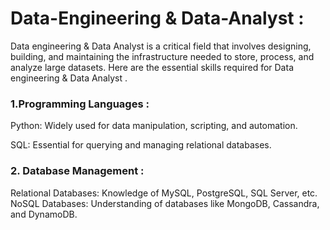 # Data-Engineering & Data-Analyst :
Data engineering & Data Analyst is a critical field that involves designing, building, and maintaining the infrastructure needed to store, process, and analyze large datasets. Here are the essential skills required for Data engineering & Data Analyst .

<h3>1.Programming Languages : </h3> 
Python: Widely used for data manipulation, scripting, and automation.

SQL: Essential for querying and managing relational databases.
<h3>2. Database Management : </h3>
Relational Databases: Knowledge of MySQL, PostgreSQL, SQL Server, etc.
NoSQL Databases: Understanding of databases like MongoDB, Cassandra, and DynamoDB.
